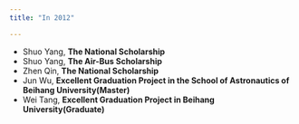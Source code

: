 ```yaml
---
title: "In 2012"

---
```


- Shuo Yang, **The National Scholarship**
- Shuo Yang, **The Air-Bus Scholarship**
- Zhen Qin, **The National Scholarship**
- Jun Wu, **Excellent Graduation Project in the School of Astronautics of Beihang University(Master)**
- Wei Tang, **Excellent Graduation Project in Beihang University(Graduate)**
